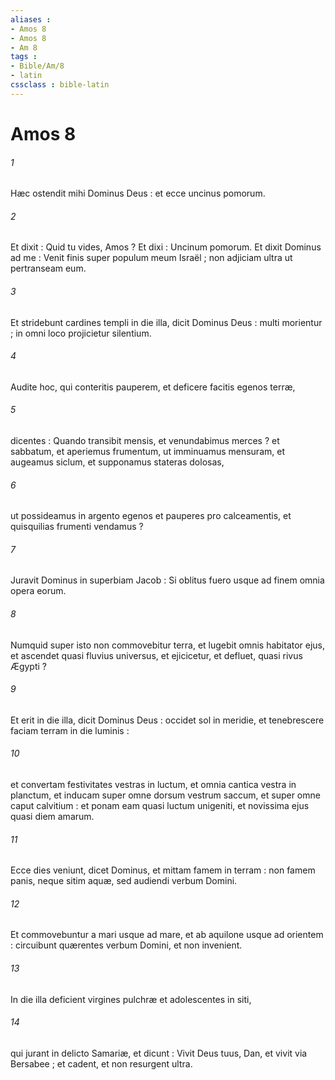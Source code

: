 ```yaml
---
aliases : 
- Amos 8
- Amos 8
- Am 8
tags : 
- Bible/Am/8
- latin
cssclass : bible-latin
---
```


# Amos 8

###### 1
Hæc ostendit mihi Dominus Deus : et ecce uncinus pomorum.
###### 2
Et dixit : Quid tu vides, Amos ? Et dixi : Uncinum pomorum. Et dixit Dominus ad me : Venit finis super populum meum Israël ; non adjiciam ultra ut pertranseam eum.
###### 3
Et stridebunt cardines templi in die illa, dicit Dominus Deus : multi morientur ; in omni loco projicietur silentium.
###### 4
Audite hoc, qui conteritis pauperem, et deficere facitis egenos terræ,
###### 5
dicentes : Quando transibit mensis, et venundabimus merces ? et sabbatum, et aperiemus frumentum, ut imminuamus mensuram, et augeamus siclum, et supponamus stateras dolosas,
###### 6
ut possideamus in argento egenos et pauperes pro calceamentis, et quisquilias frumenti vendamus ?
###### 7
Juravit Dominus in superbiam Jacob : Si oblitus fuero usque ad finem omnia opera eorum.
###### 8
Numquid super isto non commovebitur terra, et lugebit omnis habitator ejus, et ascendet quasi fluvius universus, et ejicicetur, et defluet, quasi rivus Ægypti ?
###### 9
Et erit in die illa, dicit Dominus Deus : occidet sol in meridie, et tenebrescere faciam terram in die luminis :
###### 10
et convertam festivitates vestras in luctum, et omnia cantica vestra in planctum, et inducam super omne dorsum vestrum saccum, et super omne caput calvitium : et ponam eam quasi luctum unigeniti, et novissima ejus quasi diem amarum.
###### 11
Ecce dies veniunt, dicet Dominus, et mittam famem in terram : non famem panis, neque sitim aquæ, sed audiendi verbum Domini.
###### 12
Et commovebuntur a mari usque ad mare, et ab aquilone usque ad orientem : circuibunt quærentes verbum Domini, et non invenient.
###### 13
In die illa deficient virgines pulchræ et adolescentes in siti,
###### 14
qui jurant in delicto Samariæ, et dicunt : Vivit Deus tuus, Dan, et vivit via Bersabee ; et cadent, et non resurgent ultra.
